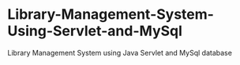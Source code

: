 # Library-Management-System-Using-Servlet-and-MySql
Library Management System using Java Servlet and MySql database
